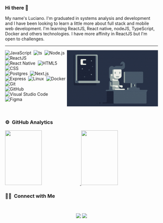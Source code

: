 ### Hi there 👋

My name's Luciano.
I'm graduated in systems analysis and development and I have been looking to learn a little more about full stack and mobile web development. I'm learning ReactJS, React native, nodeJS, TypeScript, Docker and others technologies. I have more affinity in ReactJS but I'm open to challenges.

---

<img alt="Night Coding" src="https://raw.githubusercontent.com/AVS1508/AVS1508/master/assets/Night-Coding.gif" align="right"/>


![JavaScript](https://img.shields.io/badge/-JavaScript-FEAE32?style=flat&logoColor=fff&logo=javascript)&nbsp;
![ts](https://flat.badgen.net/badge/-/TypeScript?icon=typescript&label&labelColor=blue&color=blue)&nbsp;
![Node.js](https://img.shields.io/badge/-Node.js-5B9856?style=flat&logoColor=fff&logo=node.js)&nbsp;
![ReactJS](https://img.shields.io/badge/-ReactJS-18BCEE?style=flat&logoColor=fff&logo=react)\
![React Native](https://img.shields.io/badge/-React%20Native-333333?style=flat&logoColor=fff&logo=react)&nbsp;
![HTML5](https://img.shields.io/badge/-HTML5-333333?style=flat&logo=HTML5)&nbsp;
![CSS](https://img.shields.io/badge/-CSS-333333?style=flat&logo=CSS3&logoColor=1572B6)\
![Postgres](https://img.shields.io/badge/-Postgres-333333?style=flat&logo=postgresql&logoColor=009acc)&nbsp;
![Next.js](https://img.shields.io/badge/-Next.js-333333?style=flat&logo=next.js)&nbsp;
![Express](https://img.shields.io/badge/-Express-333333?style=flat&logoColor=fff&logo=Express)&nbsp;
![Linux](https://img.shields.io/badge/-Linux-ffffff?style=flat&logoColor=000&logo=Linux)&nbsp;
![Docker](https://img.shields.io/badge/-Docker-333333?style=flat&logoColor=fff&logo=Docker)&nbsp;
![Git](https://img.shields.io/badge/-Git-333333?style=flat&logo=git)\
![GitHub](https://img.shields.io/badge/-GitHub-333333?style=flat&logo=github)&nbsp;
![Visual Studio Code](https://img.shields.io/badge/-Visual%20Studio%20Code-333333?style=flat&logo=visual-studio-code&logoColor=007ACC)&nbsp;
![Figma](https://img.shields.io/badge/-Figma-333333?style=flat&logo=figma)
<br />
<br />
<br />


### ⚙️ &nbsp;GitHub Analytics

<p>
  <a href="https://github.com/luciano-ferreira">
    <img height="180em" width="49%" margin-right="20px" src="https://github-readme-stats-eight-theta.vercel.app/api?username=luciano-ferreira&show_icons=true&theme=react&include_all_commits=true&count_private=false"/>
    <img height="180em" width="49%" src="https://github-readme-stats-eight-theta.vercel.app/api/top-langs/?username=luciano-ferreira&hide=c%23,html,javascript,tex&layout=compact&langs_count=8&theme=react"/>
  </a>
</p>


### 🤝🏻 &nbsp;Connect with Me
<br />
<p align="center">
<a href="https://linkedin.com/in/lucianof-silva"><img src="https://img.shields.io/badge/-Luciano%20Silva%20-0077B5?style=flat-square&logo=Linkedin&logoColor=white"/></a>
<a href="mailto:luciano2023silva@gmail.com"><img src="https://img.shields.io/badge/-Luciano%20Silva-D14836?style=flat-square&logo=Gmail&logoColor=white"/></a>
</p>


<!--
**Luciano-Ferreira/Luciano-Ferreira** is a ✨ _special_ ✨ repository because its `README.md` (this file) appears on your GitHub profile.

Here are some ideas to get you started:

- 🔭 I’m currently working on ...
- 🌱 I’m currently learning ...
- 👯 I’m looking to collaborate on ...
- 🤔 I’m looking for help with ...
- 💬 Ask me about ...
- 📫 How to reach me: ...
- 😄 Pronouns: ...
- ⚡ Fun fact: ...
-->
